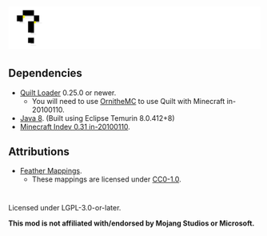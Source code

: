 # ![Debug](./assets/logo.png)

## Dependencies  
- [Quilt Loader](https://quiltmc.org/) 0.25.0 or newer.  
  - You will need to use [OrnitheMC](https://ornithemc.net/) to use Quilt with Minecraft in-20100110.  
- [Java 8](https://adoptium.net/temurin/releases/?version=8). (Built using Eclipse Temurin 8.0.412+8)  
- [Minecraft Indev 0.31 in-20100110](https://minecraft.wiki/w/Java_Edition_Indev_0.31_20100110).  

## Attributions  
- [Feather Mappings](https://github.com/OrnitheMC/feather-mappings).  
  - These mappings are licensed under [CC0-1.0](https://github.com/OrnitheMC/feather-mappings/blob/main/LICENSE).  

#
Licensed under LGPL-3.0-or-later.

**This mod is not affiliated with/endorsed by Mojang Studios or Microsoft.**  

